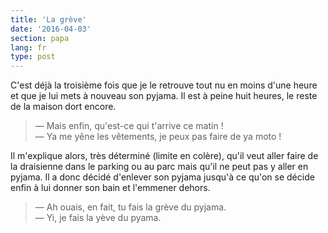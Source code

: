 ```yaml
---
title: 'La grève'
date: '2016-04-03'
section: papa
lang: fr
type: post
---
```


C'est déjà la troisième fois que je le retrouve tout nu en moins d'une heure et que je lui mets à nouveau son pyjama. Il est à peine huit heures, le reste de la maison dort encore.

> — Mais enfin, qu'est-ce qui t'arrive ce matin !  
> — Ya me yêne les vêtements, je peux pas faire de ya moto !

Il m'explique alors, très déterminé (limite en colère), qu'il veut aller faire de la draisienne dans le parking ou au parc mais qu'il ne peut pas y aller en pyjama. Il a donc décidé d'enlever son pyjama jusqu'à ce qu'on se décide enfin à lui donner son bain et l'emmener dehors.

> — Ah ouais, en fait, tu fais la grève du pyjama.  
> — Yi, je fais la yève du pyama.

